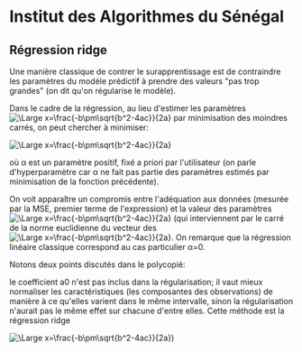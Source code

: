 
# Institut des Algorithmes du Sénégal

## Régression ridge

Une manière classique de contrer le surapprentissage est de contraindre les paramètres du modèle prédictif à prendre des valeurs "pas trop grandes" (on dit qu'on régularise le modèle).

Dans le cadre de la régression, au lieu d'estimer les paramètres  ![\Large x=\frac{-b\pm\sqrt{b^2-4ac}}{2a}](https://latex.codecogs.com/svg.latex?\Large&space;a_i)  par minimisation des moindres carrés, on peut chercher à minimiser:

![\Large x=\frac{-b\pm\sqrt{b^2-4ac}}{2a}](https://latex.codecogs.com/svg.latex?\Large&space;\sum_{i=1}^n|y_{data}[i]-a_0-\sum_{j=1}^da_jx{data}[i]^j|^2+\alpha\sum_{j=1}^da_j^2)



où  α  est un paramètre positif, fixé a priori par l'utilisateur (on parle d'hyperparamètre car  α  ne fait pas partie des paramètres estimés par minimisation de la fonction précédente).

On voit apparaître un compromis entre l'adéquation aux données (mesurée par la MSE, premier terme de l'expression) et la valeur des paramètres  
![\Large x=\frac{-b\pm\sqrt{b^2-4ac}}{2a}](https://latex.codecogs.com/svg.latex?\Large&space;a_j)  (qui interviennent par le carré de la norme euclidienne du vecteur des  ![\Large x=\frac{-b\pm\sqrt{b^2-4ac}}{2a}](https://latex.codecogs.com/svg.latex?\Large&space;a_d). On remarque que la régression linéaire classique correspond au cas particulier  α=0.


Notons deux points discutés dans le polycopié:

le coefficient  a0  n'est pas inclus dans la régularisation;
il vaut mieux normaliser les caractéristiques (les composantes des observations) de manière à ce qu'elles varient dans le même intervalle, sinon la régularisation n'aurait pas le même effet sur chacune d'entre elles.
Cette méthode est la régression ridge


![\Large x=\frac{-b\pm\sqrt{b^2-4ac}}{2a}](https://latex.codecogs.com/svg.latex?\Large&space;(a1,…,ad)))
